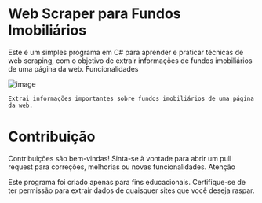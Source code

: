 # Web Scraper para Fundos Imobiliários

Este é um simples programa em C# para aprender e praticar técnicas de web scraping, com o objetivo de extrair informações de fundos imobiliários de uma página da web.
Funcionalidades

![image](https://github.com/Flopinguim/InvestimentScrapper/assets/102042861/e8336df3-0241-4477-a4ea-d9c300cefac6)

`Extrai informações importantes sobre fundos imobiliários de uma página da web.`
    
# Contribuição

Contribuições são bem-vindas! Sinta-se à vontade para abrir um pull request para correções, melhorias ou novas funcionalidades.
Atenção

Este programa foi criado apenas para fins educacionais. Certifique-se de ter permissão para extrair dados de quaisquer sites que você deseja raspar.
